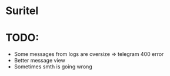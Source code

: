 # Suritel

# TODO:
- Some messages from logs are oversize => telegram 400 error
- Better message view
- Sometimes smth is going wrong